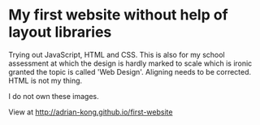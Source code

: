 # My first website without help of layout libraries
Trying out JavaScript, HTML and CSS. This is also for my school assessment at which the design is hardly marked to scale which is ironic granted the topic is called 'Web Design'. Aligning needs to be corrected. HTML is not my thing.

I do not own these images.

View at 
http://adrian-kong.github.io/first-website


